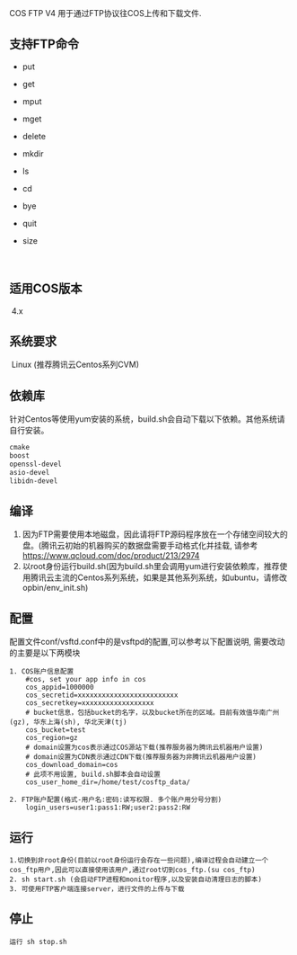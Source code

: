 COS FTP V4 用于通过FTP协议往COS上传和下载文件.

## 支持FTP命令

- put

- get

- mput

- mget

- delete

- mkdir

- ls

- cd

- bye

- quit

- size

  ​

## 适用COS版本
​	4.x 

## 系统要求

​	Linux (推荐腾讯云Centos系列CVM)

## 依赖库

​	针对Centos等使用yum安装的系统，build.sh会自动下载以下依赖。其他系统请自行安装。

```xml
cmake
boost
openssl-devel
asio-devel
libidn-devel
```

## 编译

1. 因为FTP需要使用本地磁盘，因此请将FTP源码程序放在一个存储空间较大的盘。(腾讯云初始的机器购买的数据盘需要手动格式化并挂载, 请参考 https://www.qcloud.com/doc/product/213/2974
2. 以root身份运行build.sh(因为build.sh里会调用yum进行安装依赖库，推荐使用腾讯云主流的Centos系列系统，如果是其他系列系统，如ubuntu，请修改opbin/env_init.sh)

## 配置

配置文件conf/vsftd.conf中的是vsftpd的配置,可以参考以下配置说明, 需要改动的主要是以下两模块


    1. COS账户信息配置
        #cos, set your app info in cos                                                   
        cos_appid=1000000                                                   
        cos_secretid=xxxxxxxxxxxxxxxxxxxxxxxxx                              
        cos_secretkey=xxxxxxxxxxxxxxxxxx 
        # bucket信息，包括bucket的名字，以及bucket所在的区域。目前有效值华南广州(gz), 华东上海(sh), 华北天津(tj)
        cos_bucket=test                                                     
        cos_region=gz
        # domain设置为cos表示通过COS源站下载(推荐服务器为腾讯云机器用户设置)
        # domain设置为CDN表示通过CDN下载(推荐服务器为非腾讯云机器用户设置)
        cos_download_domain=cos                                             
        # 此项不用设置, build.sh脚本会自动设置
        cos_user_home_dir=/home/test/cosftp_data/                                        
    
    2. FTP账户配置(格式-用户名:密码:读写权限. 多个账户用分号分割)
        login_users=user1:pass1:RW;user2:pass2:RW

## 运行
    1.切换到非root身份(目前以root身份运行会存在一些问题),编译过程会自动建立一个cos_ftp用户,因此可以直接使用该用户,通过root切到cos_ftp.(su cos_ftp)
    2. sh start.sh (会启动FTP进程和monitor程序,以及安装自动清理日志的脚本)
    3. 可使用FTP客户端连接server，进行文件的上传与下载

## 停止
    运行 sh stop.sh

